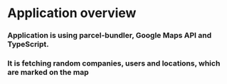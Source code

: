 # Application overview
### Application is using parcel-bundler, Google Maps API and TypeScript.
### It is fetching random companies, users and locations, which are marked on the map



